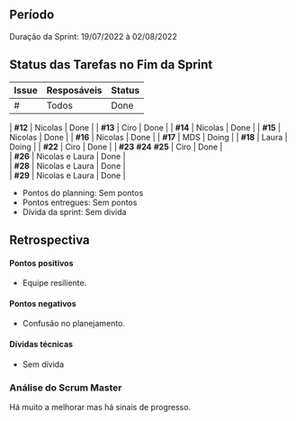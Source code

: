 ## Período
Duração da Sprint: 19/07/2022  à 02/08/2022

 ## Status das Tarefas no Fim da Sprint
| **Issue** | **Resposáveis** | **Status** |
|--|--|--|
|  #  | Todos  | Done |


| **#12**  | Nicolas  | Done  | 
| **#13**  | Ciro  | Done  | 
| **#14**  | Nicolas  | Done  | 
| **#15**  | Nicolas  | Done  | 
| **#16**  | Nicolas  | Done  | 
| **#17**  | MDS  | Doing  | 
| **#18**  | Laura  | Doing | 
| **#22**  | Ciro  | Done | 
| **#23** **#24** **#25** | Ciro  | Done  |   
| **#26**  | Nicolas e Laura  | Done  |   
| **#28**  | Nicolas e Laura  | Done  |   
| **#29**  | Nicolas e Laura  | Done  |   

  
- Pontos do planning: Sem pontos
- Pontos entregues: Sem pontos
- Dívida da sprint: Sem divida

## Retrospectiva
#### Pontos positivos
- Equipe resiliente.

#### Pontos negativos
- Confusão no planejamento.

#### Dívidas técnicas
- Sem dívida

### Análise do Scrum Master
 Há muito a melhorar mas há sinais de progresso.